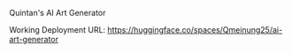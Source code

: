 Quintan's AI Art Generator

Working Deployment URL: https://huggingface.co/spaces/Qmeinung25/ai-art-generator
